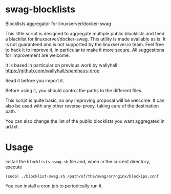 # swag-blocklists
Blocklists aggregator for linuxserver/docker-swag

This little script is designed to aggregate multiple public blocklists and feed a blacklist for linuxserver/docker-swag.
This utility is made available as is. It is not guaranteed and is not supported by the linuxserver.io team. Feel free to hack it to improve it, in particular to make it more secure. All suggestions for improvement are welcome.

It is based in particular on previous work by wallyhall : https://github.com/wallyhall/spamhaus-drop

Read it before you import it.

Before using it, you should control the paths to the different files.

This script is quite basic, so any improving proposal will be welcome. It can also be used with any other reverse-proxy, taking care of the destination path.

You can also change the list of the public blocklists you want aggregated in url.txt.

# Usage

Install the `blocklists-swag.sh` file and, when in the current directory, execute

```
(sudo) ./blocklist-swag.sh /path/of/the/swag/or/nginx/blockips.conf
```

You can install a cron job to periodically run it.
